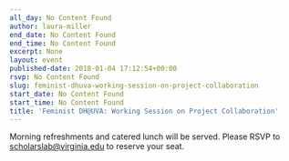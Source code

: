 ```yaml
---
all_day: No Content Found
author: laura-miller
end_date: No Content Found
end_time: No Content Found
excerpt: None
layout: event
published-date: 2018-01-04 17:12:54+00:00
rsvp: No Content Found
slug: feminist-dhuva-working-session-on-project-collaboration
start_date: No Content Found
start_time: No Content Found
title: 'Feminist DH@UVA: Working Session on Project Collaboration'
---
```


Morning refreshments and catered lunch will be served. Please RSVP to scholarslab@virginia.edu to reserve your seat.


